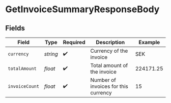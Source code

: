 # GetInvoiceSummaryResponseBody


## Fields

| Field                                | Type                                 | Required                             | Description                          | Example                              |
| ------------------------------------ | ------------------------------------ | ------------------------------------ | ------------------------------------ | ------------------------------------ |
| `currency`                           | *string*                             | :heavy_check_mark:                   | Currency of the invoice              | SEK                                  |
| `totalAmount`                        | *float*                              | :heavy_check_mark:                   | Total amount of the invoice          | 224171.25                            |
| `invoiceCount`                       | *float*                              | :heavy_check_mark:                   | Number of invoices for this currency | 15                                   |